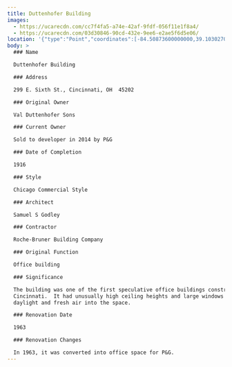 ```yaml
---
title: Duttenhofer Building
images:
  - https://ucarecdn.com/cc7f4fa5-a74e-42af-9fdf-056f11e1f8a4/
  - https://ucarecdn.com/03d30846-90cd-432e-9ee6-e2ae5f6d5e06/
location: '{"type":"Point","coordinates":[-84.50873600000000,39.10302700000000]}'
body: >
  ### Name

  Duttenhofer Building

  ### Address

  299 E. Sixth St., Cincinnati, OH  45202

  ### Original Owner

  Val Duttenhofer Sons

  ### Current Owner

  Sold to developer in 2014 by P&G

  ### Date of Completion

  1916

  ### Style

  Chicago Commercial Style

  ### Architect

  Samuel S Godley

  ### Contractor

  Roche-Bruner Building Company

  ### Original Function

  Office building

  ### Significance

  The building was one of the first speculative office buildings constructed in
  Cincinnati.  It had unusually high ceiling heights and large windows to bring
  daylight and fresh air into the space.  

  ### Renovation Date

  1963

  ### Renovation Changes

  In 1963, it was converted into office space for P&G.
---
```

